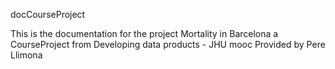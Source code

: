 docCourseProject 

This is the documentation for the project Mortality in Barcelona 
a CourseProject from Developing data products - JHU mooc
Provided by Pere Llimona
